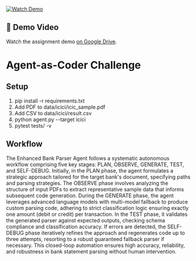 [![Watch Demo](https://img.icons8.com/ios-filled/50/000000/video.png)](https://drive.google.com/file/d/16qQc0einQbawABXfZzyVCOI_0gk_BepV/view?usp=sharing)

## 🎥 Demo Video

Watch the assignment demo [on Google Drive](https://drive.google.com/file/d/16qQc0einQbawABXfZzyVCOI_0gk_BepV/view?usp=sharing).

# Agent-as-Coder Challenge

## Setup
1. pip install -r requirements.txt
2. Add PDF to data/icici/icic_sample.pdf
3. Add CSV to data/icici/result.csv
4. python agent.py --target icici
5. pytest tests/ -v

## Workflow

The Enhanced Bank Parser Agent follows a systematic autonomous workflow comprising five key stages: PLAN, OBSERVE, GENERATE, TEST, and SELF-DEBUG. Initially, in the PLAN phase, the agent formulates a strategic approach tailored for the target bank's document, specifying paths and parsing strategies. The OBSERVE phase involves analyzing the structure of input PDFs to extract representative sample data that informs subsequent code generation. During the GENERATE phase, the agent leverages advanced language models with multi-model fallback to produce custom parsing code, adhering to strict classification logic ensuring exactly one amount (debit or credit) per transaction. In the TEST phase, it validates the generated parser against expected outputs, checking schema compliance and classification accuracy. If errors are detected, the SELF-DEBUG phase iteratively refines the approach and regenerates code up to three attempts, resorting to a robust guaranteed fallback parser if necessary. This closed-loop automation ensures high accuracy, reliability, and robustness in bank statement parsing without human intervention.







